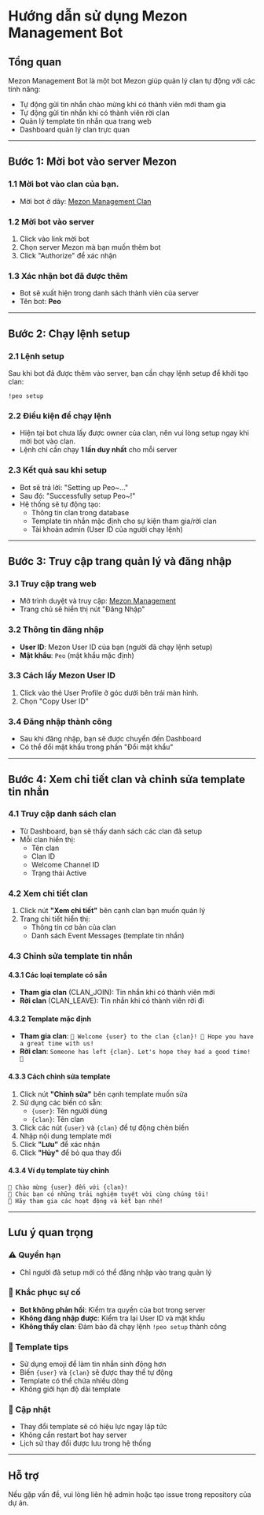 # Hướng dẫn sử dụng Mezon Management Bot

## Tổng quan
Mezon Management Bot là một bot Mezon giúp quản lý clan tự động với các tính năng:
- Tự động gửi tin nhắn chào mừng khi có thành viên mới tham gia
- Tự động gửi tin nhắn khi có thành viên rời clan
- Quản lý template tin nhắn qua trang web
- Dashboard quản lý clan trực quan

---

## Bước 1: Mời bot vào server Mezon

### 1.1 Mời bot vào clan của bạn.
- Mời bot ở dây: [Mezon Management Clan](https://mezon.ai/developers/bot/install/1971776014707068928)

### 1.2 Mời bot vào server
1. Click vào link mời bot
2. Chọn server Mezon mà bạn muốn thêm bot
3. Click "Authorize" để xác nhận

### 1.3 Xác nhận bot đã được thêm
- Bot sẽ xuất hiện trong danh sách thành viên của server
- Tên bot: **Peo**

---

## Bước 2: Chạy lệnh setup

### 2.1 Lệnh setup
Sau khi bot đã được thêm vào server, bạn cần chạy lệnh setup để khởi tạo clan:

```
!peo setup
```

### 2.2 Điều kiện để chạy lệnh
- Hiện tại bot chưa lấy được owner của clan, nên vui lòng setup ngay khi mời bot vào clan.
- Lệnh chỉ cần chạy **1 lần duy nhất** cho mỗi server

### 2.3 Kết quả sau khi setup
- Bot sẽ trả lời: "Setting up Peo~..." 
- Sau đó: "Successfully setup Peo~!"
- Hệ thống sẽ tự động tạo:
  - Thông tin clan trong database
  - Template tin nhắn mặc định cho sự kiện tham gia/rời clan
  - Tài khoản admin (User ID của người chạy lệnh)

---

## Bước 3: Truy cập trang quản lý và đăng nhập

### 3.1 Truy cập trang web
- Mở trình duyệt và truy cập: [Mezon Management](https://mezon-management-bot.vercel.app/)
- Trang chủ sẽ hiển thị nút "Đăng Nhập"

### 3.2 Thông tin đăng nhập
- **User ID**: Mezon User ID của bạn (người đã chạy lệnh setup)
- **Mật khẩu**: `Peo` (mật khẩu mặc định)

### 3.3 Cách lấy Mezon User ID
1. Click vào thẻ User Profile ở góc dưới bên trái màn hình.
3. Chọn "Copy User ID"

### 3.4 Đăng nhập thành công
- Sau khi đăng nhập, bạn sẽ được chuyển đến Dashboard
- Có thể đổi mật khẩu trong phần "Đổi mật khẩu"

---

## Bước 4: Xem chi tiết clan và chỉnh sửa template tin nhắn

### 4.1 Truy cập danh sách clan
- Từ Dashboard, bạn sẽ thấy danh sách các clan đã setup
- Mỗi clan hiển thị:
  - Tên clan
  - Clan ID
  - Welcome Channel ID
  - Trạng thái Active

### 4.2 Xem chi tiết clan
1. Click nút **"Xem chi tiết"** bên cạnh clan bạn muốn quản lý
2. Trang chi tiết hiển thị:
   - Thông tin cơ bản của clan
   - Danh sách Event Messages (template tin nhắn)

### 4.3 Chỉnh sửa template tin nhắn

#### 4.3.1 Các loại template có sẵn
- **Tham gia clan** (CLAN_JOIN): Tin nhắn khi có thành viên mới
- **Rời clan** (CLAN_LEAVE): Tin nhắn khi có thành viên rời đi

#### 4.3.2 Template mặc định
- **Tham gia clan**: `🎉 Welcome {user} to the clan {clan}! 🚀 Hope you have a great time with us!`
- **Rời clan**: `Someone has left {clan}. Let's hope they had a good time! 👋`

#### 4.3.3 Cách chỉnh sửa template
1. Click nút **"Chỉnh sửa"** bên cạnh template muốn sửa
2. Sử dụng các biến có sẵn:
   - `{user}`: Tên người dùng
   - `{clan}`: Tên clan
3. Click các nút `{user}` và `{clan}` để tự động chèn biến
4. Nhập nội dung template mới
5. Click **"Lưu"** để xác nhận
6. Click **"Hủy"** để bỏ qua thay đổi

#### 4.3.4 Ví dụ template tùy chỉnh
```
🎊 Chào mừng {user} đến với {clan}! 
🌟 Chúc bạn có những trải nghiệm tuyệt vời cùng chúng tôi!
💪 Hãy tham gia các hoạt động và kết bạn nhé!
```

---

## Lưu ý quan trọng

### ⚠️ Quyền hạn
- Chỉ người đã setup mới có thể đăng nhập vào trang quản lý

### 🔧 Khắc phục sự cố
- **Bot không phản hồi**: Kiểm tra quyền của bot trong server
- **Không đăng nhập được**: Kiểm tra lại User ID và mật khẩu
- **Không thấy clan**: Đảm bảo đã chạy lệnh `!peo setup` thành công

### 📝 Template tips
- Sử dụng emoji để làm tin nhắn sinh động hơn
- Biến `{user}` và `{clan}` sẽ được thay thế tự động
- Template có thể chứa nhiều dòng
- Không giới hạn độ dài template

### 🔄 Cập nhật
- Thay đổi template sẽ có hiệu lực ngay lập tức
- Không cần restart bot hay server
- Lịch sử thay đổi được lưu trong hệ thống

---

## Hỗ trợ
Nếu gặp vấn đề, vui lòng liên hệ admin hoặc tạo issue trong repository của dự án.
